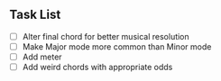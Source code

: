 ## Task List

- [ ] Alter final chord for better musical resolution
- [ ] Make Major mode more common than Minor mode
- [ ] Add meter
- [ ] Add weird chords with appropriate odds
